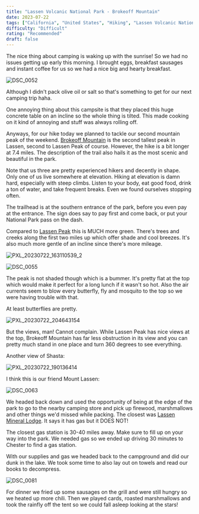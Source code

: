 ```yaml
---
title: "Lassen Volcanic National Park - Brokeoff Mountain"
date: 2023-07-22
tags: ["California", "United States", "Hiking", "Lassen Volcanic National Park", "Lassen"]
difficulty: "Difficult"
rating: "Recommended"
draft: false
---
```


The nice thing about camping is waking up with the sunrise! So we had no issues getting up early this morning. I brought eggs, breakfast sausages and instant coffee for us so we had a nice big and hearty breakfast. 

![DSC_0052](/images/lassen/DSC_0052.png)

Although I didn't pack olive oil or salt so that's something to get for our next camping trip haha.

One annoying thing about this campsite is that they placed this huge concrete table on an incline so the whole thing is tilted. This made cooking on it kind of annoying and stuff was always rolling off.

Anyways, for our hike today we planned to tackle our second mountain peak of the weekend. [Brokeoff Mountain](https://www.nps.gov/lavo/planyourvisit/hiking_brokeoff_mountain.htm) is the second tallest peak in Lassen, second to Lassen Peak of course. However, the hike is a bit longer at 7.4 miles. The description of the trail also hails it as the most scenic and beautiful in the park.

Note that us three are pretty experienced hikers and decently in shape. Only one of us live somewhere at elevation. Hiking at elevation is damn hard, especially with steep climbs. Listen to your body, eat good food, drink a ton of water, and take frequent breaks. Even we found ourselves stopping often.

The trailhead is at the southern entrance of the park, before you even pay at the entrance. The sign does say to pay first and come back, or put your National Park pass on the dash.

Compared to [Lassen Peak](../../california/lassen_day_1/) this is MUCH more green. There's trees and creeks along the first two miles up which offer shade and cool breezes. It's also much more gentle of an incline since there's more mileage.

![PXL_20230722_163110539_2](/images/lassen/PXL_20230722_163110539_2.png)

![DSC_0055](/images/lassen/DSC_0055.png)

The peak is not shaded though which is a bummer. It's pretty flat at the top which would make it perfect for a long lunch if it wasn't so hot. Also the air currents seem to blow every butterfly, fly and mosquito to the top so we were having trouble with that.

At least butterflies are pretty.

![PXL_20230722_204643154](/images/lassen/PXL_20230722_204643154.png)

But the views, man! Cannot complain. While Lassen Peak has nice views at the top, Brokeoff Mountain has far less obstruction in its view and you can pretty much stand in one place and turn 360 degrees to see everything.

Another view of Shasta:

![PXL_20230722_190136414](/images/lassen/PXL_20230722_190136414.png)

I think this is our friend Mount Lassen:

![DSC_0063](/images/lassen/DSC_0063.png)

We headed back down and used the opportunity of being at the edge of the park to go to the nearby camping store and pick up firewood, marshmallows and other things we'd missed while packing. The closest was [Lassen Mineral Lodge](http://minerallodge.com/). It says it has gas but it DOES NOT! 

The closest gas station is 30-40 miles away. Make sure to fill up on your way into the park. We needed gas so we ended up driving 30 minutes to Chester to find a gas station.

With our supplies and gas we headed back to the campground and did our dunk in the lake. We took some time to also lay out on towels and read our books to decompress.

![DSC_0081](/images/lassen/DSC_0081.png)

For dinner we fried up some sausages on the grill and were still hungry so we heated up more chili. Then we played cards, roasted marshmallows and took the rainfly off the tent so we could fall asleep looking at the stars!